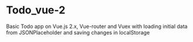 # Todo_vue-2
Basic Todo app on Vue.js 2.x, Vue-router and Vuex with loading initial data from JSONPlaceholder and saving changes in localStorage
